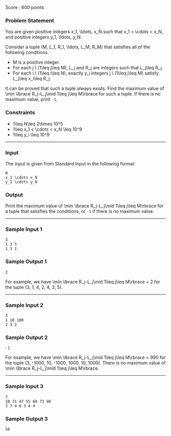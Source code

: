 Score : 600 points

### Problem Statement

You are given positive integers x\_1, \ldots, x\_N such that x\_1 < \cdots < x\_N, and positive integers y\_1, \ldots, y\_N.

Consider a tuple (M, L\_1, R\_1, \ldots, L\_M, R\_M) that satisfies all of the following conditions.

* M is a positive integer.
* For each j \ (1\leq j\leq M), L\_j and R\_j are integers such that L\_j\leq R\_j.
* For each i \ (1\leq i\leq N), exactly y\_i integers j \ (1\leq j\leq M) satisfy L\_j\leq x\_i\leq R\_j.

It can be proved that such a tuple always exists. Find the maximum value of \min \lbrace R\_j-L\_j\mid 1\leq j\leq M\rbrace for such a tuple. If there is no maximum value, print `-1`.

### Constraints

* 1\leq N\leq 2\times 10^5
* 1\leq x\_1 < \cdots < x\_N \leq 10^9
* 1\leq y\_i \leq 10^9

---

### Input

The input is given from Standard Input in the following format:

```
N
x_1 \cdots x_N
y_1 \cdots y_N
```

### Output

Print the maximum value of \min \lbrace R\_j-L\_j\mid 1\leq j\leq M\rbrace for a tuple that satisfies the conditions, or `-1` if there is no maximum value.

---

### Sample Input 1

```
3
1 3 5
1 3 1
```

### Sample Output 1

```
2
```

For example, we have \min \lbrace R\_j-L\_j\mid 1\leq j\leq M\rbrace = 2 for the tuple (3, 1, 4, 2, 4, 3, 5).

---

### Sample Input 2

```
3
1 10 100
2 3 2
```

### Sample Output 2

```
-1
```

For example, we have \min \lbrace R\_j-L\_j\mid 1\leq j\leq M\rbrace = 990 for the tuple (3, -1000, 10, -1000, 1000, 10, 1000). There is no maximum value of \min \lbrace R\_j-L\_j\mid 1\leq j\leq M\rbrace.

---

### Sample Input 3

```
7
10 31 47 55 68 73 90
3 7 4 6 3 4 4
```

### Sample Output 3

```
56
```